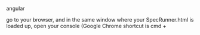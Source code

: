 angular


go to your browser, and in the same window where your SpecRunner.html is loaded up, open your console (Google Chrome shortcut is cmd + 




